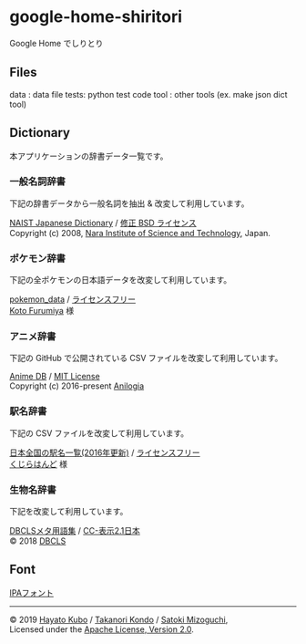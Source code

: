 ﻿# google-home-shiritori
Google Home でしりとり

## Files
data : data file
tests: python test code
tool : other tools (ex. make json dict tool)

## Dictionary
本アプリケーションの辞書データ一覧です。    

### 一般名詞辞書

下記の辞書データから一般名詞を抽出 & 改変して利用しています。

[NAIST Japanese Dictionary](https://ja.osdn.net/projects/naist-jdic/) / [修正 BSD ライセンス](https://ja.osdn.net/projects/naist-jdic/docs/License.txt)  
Copyright (c) 2008, [Nara Institute of Science and Technology](http://www.naist.jp), Japan.

### ポケモン辞書

下記の全ポケモンの日本語データを改変して利用しています。

[pokemon_data](https://github.com/kotofurumiya/pokemon_data) / [ライセンスフリー](https://github.com/kotofurumiya/pokemon_data)  
[Koto Furumiya](https://github.com/kotofurumiya) 様  

### アニメ辞書

下記の GitHub で公開されている CSV ファイルを改変して利用しています。

[Anime DB](https://anilogia.github.io/animedb/) / [MIT License](https://github.com/anilogia/animedb/blob/master/LICENSE)  
Copyright (c) 2016-present [Anilogia](https://github.com/anilogia/)

### 駅名辞書

下記の CSV ファイルを改変して利用しています。

[日本全国の駅名一覧(2016年更新)](https://kujirahand.com/web-tools/eki.php) / [ライセンスフリー](https://kujirahand.com/web-tools/index.php)  
[くじらはんど](https://kujirahand.com/wiki/) 様

### 生物名辞書

下記を改変して利用しています。

[DBCLSメタ用語集](http://lifesciencedb.jp/lsdb.cgi?gg=dic) / [CC-表示2.1日本](https://creativecommons.org/licenses/by/2.1/jp/)  
© 2018 [DBCLS](http://dbcls.rois.ac.jp)  

## Font
[IPAフォント](https://ipafont.ipa.go.jp/old/ipafont/download.html)

---

© 2019 [Hayato Kubo](https://github.com/hayatedayon) / [Takanori Kondo](https://github.com/tKondoYDC) / [Satoki Mizoguchi](https://github.com/mizo0203),  
Licensed under the [Apache License, Version 2.0](LICENSE).
